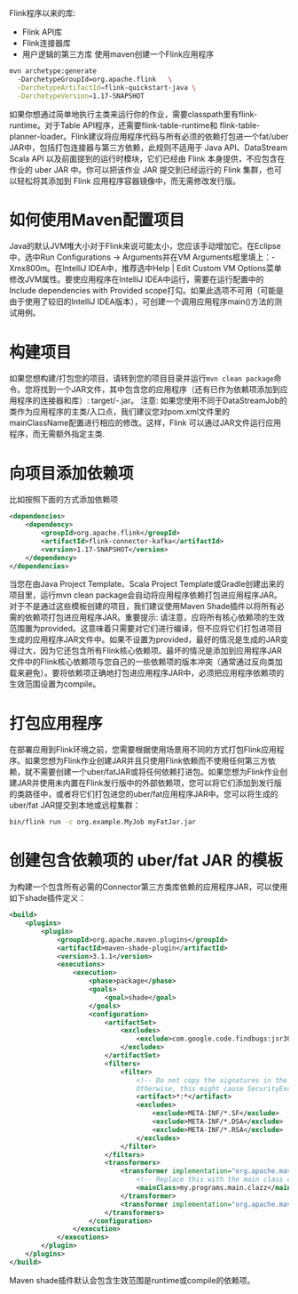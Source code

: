 Flink程序以来的库:
- Flink API库
- Flink连接器库
- 用户逻辑的第三方库
使用maven创建一个Flink应用程序

```bash
mvn archetype:generate               
  -DarchetypeGroupId=org.apache.flink   \
  -DarchetypeArtifactId=flink-quickstart-java \
  -DarchetypeVersion=1.17-SNAPSHOT
```

如果你想通过简单地执行主类来运行你的作业，需要classpath里有flink-runtime。对于Table API程序，还需要flink-table-runtime和 flink-table-planner-loader。Flink建议将应用程序代码与所有必须的依赖打包进一个fat/uber JAR中，包括打包连接器与第三方依赖，此规则不适用于 Java API、DataStream Scala API 以及前面提到的运行时模块，它们已经由 Flink 本身提供，不应包含在作业的 uber JAR 中。你可以把该作业 JAR 提交到已经运行的 Flink 集群，也可以轻松将其添加到 Flink 应用程序容器镜像中，而无需修改发行版。
# 如何使用Maven配置项目
Java的默认JVM堆大小对于Flink来说可能太小，您应该手动增加它。在Eclipse中，选中Run Configurations -> Arguments并在VM Arguments框里填上：-Xmx800m。在IntelliJ IDEA中，推荐选中Help | Edit Custom VM Options菜单修改JVM属性。要使应用程序在IntelliJ IDEA中运行，需要在运行配置中的Include dependencies with Provided scope打勾。如果此选项不可用（可能是由于使用了较旧的IntelliJ IDEA版本），可创建一个调用应用程序main()方法的测试用例。
# 构建项目
如果您想构建/打包您的项目，请转到您的项目目录并运行`mvn clean package`命令。您将找到一个JAR文件，其中包含您的应用程序（还有已作为依赖项添加到应用程序的连接器和库）: target/<artifact-id>-<version>.jar。
注意: 如果您使用不同于DataStreamJob的类作为应用程序的主类/入口点，我们建议您对pom.xml文件里的mainClassName配置进行相应的修改。这样，Flink 可以通过JAR文件运行应用程序，而无需额外指定主类.
# 向项目添加依赖项
比如按照下面的方式添加依赖项
```xml
<dependencies>
    <dependency>
        <groupId>org.apache.flink</groupId>
        <artifactId>flink-connector-kafka</artifactId>
        <version>1.17-SNAPSHOT</version>
    </dependency>
</dependencies>
```
当您在由Java Project Template、Scala Project Template或Gradle创建出来的项目里，运行mvn clean package会自动将应用程序依赖打包进应用程序JAR。对于不是通过这些模板创建的项目，我们建议使用Maven Shade插件以将所有必需的依赖项打包进应用程序JAR。重要提示: 请注意，应将所有核心依赖项的生效范围置为provided。这意味着只需要对它们进行编译，但不应将它们打包进项目生成的应用程序JAR文件中。如果不设置为provided，最好的情况是生成的JAR变得过大，因为它还包含所有Flink核心依赖项。最坏的情况是添加到应用程序JAR文件中的Flink核心依赖项与您自己的一些依赖项的版本冲突（通常通过反向类加载来避免）。要将依赖项正确地打包进应用程序JAR中，必须把应用程序依赖项的生效范围设置为compile。
# 打包应用程序
在部署应用到Flink环境之前，您需要根据使用场景用不同的方式打包Flink应用程序。如果您想为Flink作业创建JAR并且只使用Flink依赖而不使用任何第三方依赖，就不需要创建一个uber/fatJAR或将任何依赖打进包。如果您想为Flink作业创建JAR并使用未内置在Flink发行版中的外部依赖项，您可以将它们添加到发行版的类路径中，或者将它们打包进您的uber/fat应用程序JAR中。您可以将生成的uber/fat JAR提交到本地或远程集群：
```bash
bin/flink run -c org.example.MyJob myFatJar.jar
```
# 创建包含依赖项的 uber/fat JAR 的模板
为构建一个包含所有必需的Connector第三方类库依赖的应用程序JAR，可以使用如下shade插件定义：
```xml
<build>
    <plugins>
        <plugin>
            <groupId>org.apache.maven.plugins</groupId>
            <artifactId>maven-shade-plugin</artifactId>
            <version>3.1.1</version>
            <executions>
                <execution>
                    <phase>package</phase>
                    <goals>
                        <goal>shade</goal>
                    </goals>
                    <configuration>
                        <artifactSet>
                            <excludes>
                                <exclude>com.google.code.findbugs:jsr305</exclude>
                            </excludes>
                        </artifactSet>
                        <filters>
                            <filter>
                                <!-- Do not copy the signatures in the META-INF folder.
                                Otherwise, this might cause SecurityExceptions when using the JAR. -->
                                <artifact>*:*</artifact>
                                <excludes>
                                    <exclude>META-INF/*.SF</exclude>
                                    <exclude>META-INF/*.DSA</exclude>
                                    <exclude>META-INF/*.RSA</exclude>
                                </excludes>
                            </filter>
                        </filters>
                        <transformers>
                            <transformer implementation="org.apache.maven.plugins.shade.resource.ManifestResourceTransformer">
                                <!-- Replace this with the main class of your job -->
                                <mainClass>my.programs.main.clazz</mainClass>
                            </transformer>
                            <transformer implementation="org.apache.maven.plugins.shade.resource.ServicesResourceTransformer"/>
                        </transformers>
                    </configuration>
                </execution>
            </executions>
        </plugin>
    </plugins>
</build>
```
Maven shade插件默认会包含生效范围是runtime或compile的依赖项。